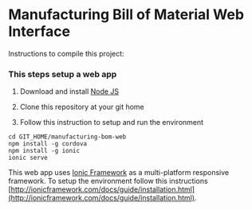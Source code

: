 Manufacturing Bill of Material Web Interface
============================================

Instructions to compile this project:

### This steps setup a web app

1. Download and install [Node JS](http://nodejs.org/)

2. Clone this repository at your git home

3. Follow this instruction to setup and run the environment

```shell
cd GIT_HOME/manufacturing-bom-web
npm install -g cordova
npm install -g ionic
ionic serve
```

This web app uses [Ionic Framework](http://ionicframework.com) as a multi-platform responsive framework. To setup the environment follow this instructions [http://ionicframework.com/docs/guide/installation.html](http://ionicframework.com/docs/guide/installation.html).

